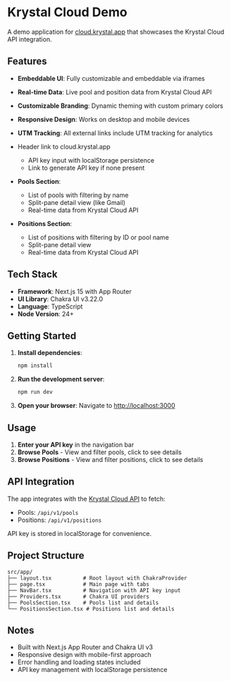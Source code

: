 # Krystal Cloud Demo
A demo application for [cloud.krystal.app](https://cloud.krystal.app?utm_source=CLOUD) that showcases the Krystal Cloud API integration.

## Features

- **Embeddable UI**: Fully customizable and embeddable via iframes
- **Real-time Data**: Live pool and position data from Krystal Cloud API
- **Customizable Branding**: Dynamic theming with custom primary colors
- **Responsive Design**: Works on desktop and mobile devices
- **UTM Tracking**: All external links include UTM tracking for analytics
- Header link to cloud.krystal.app
  - API key input with localStorage persistence
  - Link to generate API key if none present

- **Pools Section**:
  - List of pools with filtering by name
  - Split-pane detail view (like Gmail)
  - Real-time data from Krystal Cloud API

- **Positions Section**:
  - List of positions with filtering by ID or pool name
  - Split-pane detail view
  - Real-time data from Krystal Cloud API

## Tech Stack

- **Framework**: Next.js 15 with App Router
- **UI Library**: Chakra UI v3.22.0
- **Language**: TypeScript
- **Node Version**: 24+

## Getting Started

1. **Install dependencies**:

   ```bash
   npm install
   ```

2. **Run the development server**:

   ```bash
   npm run dev
   ```

3. **Open your browser**:
   Navigate to [http://localhost:3000](http://localhost:3000)

## Usage

1. **Enter your API key** in the navigation bar
2. **Browse Pools** - View and filter pools, click to see details
3. **Browse Positions** - View and filter positions, click to see details

## API Integration

The app integrates with the [Krystal Cloud API](https://cloud-api.krystal.app/swagger/index.html?utm_source=CLOUD) to fetch:

- Pools: `/api/v1/pools`
- Positions: `/api/v1/positions`

API key is stored in localStorage for convenience.

## Project Structure

```
src/app/
├── layout.tsx          # Root layout with ChakraProvider
├── page.tsx            # Main page with tabs
├── NavBar.tsx          # Navigation with API key input
├── Providers.tsx       # Chakra UI providers
├── PoolsSection.tsx    # Pools list and details
└── PositionsSection.tsx # Positions list and details
```

## Notes

- Built with Next.js App Router and Chakra UI v3
- Responsive design with mobile-first approach
- Error handling and loading states included
- API key management with localStorage persistence
